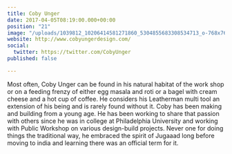 ```yaml
---
title: Coby Unger
date: 2017-04-05T08:19:00.000+00:00
position: "21"
image: "/uploads/1039812_10206414581271860_5304855683308534713_o-768x768.jpg"
website: http://www.cobyungerdesign.com/
social:
  twitter: https://twitter.com/CobyUnger
published: false

---
```

Most often, Coby Unger can be found in his natural habitat of the work shop or on a feeding frenzy of either egg masala and roti or a bagel with cream cheese and a hot cup of coffee. He considers his Leatherman multi tool an extension of his being and is rarely found without it. Coby has been making and building from a young age. He has been working to share that passion with others since he was in college at Philadelphia University and working with Public Workshop on various design-build projects. Never one for doing things the traditional way, he embraced the spirit of Jugaaad long before moving to india and learning there was an official term for it.
